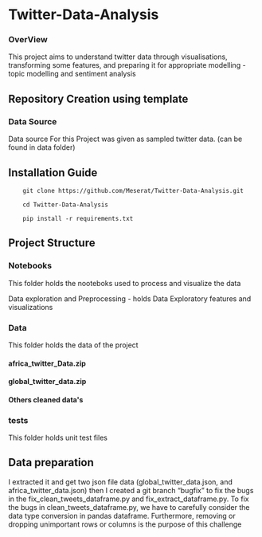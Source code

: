 # Twitter-Data-Analysis

### OverView

This project aims to understand twitter data through visualisations, transforming some features, and preparing it for appropriate modelling - topic modelling and sentiment analysis

## Repository Creation using template

### Data Source

Data source For this Project was given as sampled twitter data. (can be found in data folder)

## Installation Guide

        git clone https://github.com/Meserat/Twitter-Data-Analysis.git

        cd Twitter-Data-Analysis

        pip install -r requirements.txt

## Project Structure

### Notebooks

This folder holds the nooteboks used to process and visualize the data

Data exploration and Preprocessing - holds Data Exploratory features and visualizations

### Data

This folder holds the data of the project

#### africa_twitter_Data.zip

#### global_twitter_data.zip

#### Others cleaned data's

### tests

This folder holds unit test files

## Data preparation

I extracted it and get two json file data (global_twitter_data.json, and africa_twitter_data.json)
then I created a git branch “bugfix” to fix the bugs in the fix_clean_tweets_dataframe.py and fix_extract_dataframe.py.
To fix the bugs in clean_tweets_dataframe.py, we have to carefully consider the data type conversion in pandas dataframe. Furthermore, removing or dropping unimportant rows or columns is the purpose of this challenge
